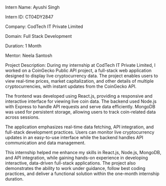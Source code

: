 Intern Name: Ayushi Singh

Intern ID: CT04DY2847

Company: CodTech IT Private Limited

Domain: Full Stack Development

Duration: 1 Month

Mentor: Neela Santosh

Project Description:
During my internship at CodTech IT Private Limited, I worked on a CoinGecko Public API project, a full-stack web application designed to display live cryptocurrency data. The project enables users to view real-time prices, market capitalization, and other details of multiple cryptocurrencies, with instant updates from the CoinGecko API.

The frontend was developed using React.js, providing a responsive and interactive interface for viewing live coin data. The backend used Node.js with Express to handle API requests and serve data efficiently. MongoDB was used for persistent storage, allowing users to track coin-related data across sessions.

The application emphasizes real-time data fetching, API integration, and full-stack development practices. Users can monitor live cryptocurrency updates in an easy-to-use interface while the backend handles API communication and data management.

This internship helped me enhance my skills in React.js, Node.js, MongoDB, and API integration, while gaining hands-on experience in developing interactive, data-driven full-stack applications. The project also demonstrates the ability to work under guidance, follow best coding practices, and deliver a functional solution within the one-month internship duration.
